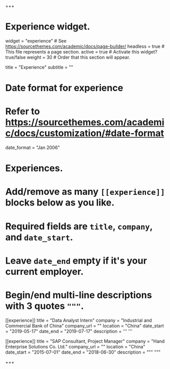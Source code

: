 +++
# Experience widget.
widget = "experience"  # See https://sourcethemes.com/academic/docs/page-builder/
headless = true  # This file represents a page section.
active = true  # Activate this widget? true/false
weight = 30  # Order that this section will appear.

title = "Experience"
subtitle = ""

# Date format for experience
#   Refer to https://sourcethemes.com/academic/docs/customization/#date-format
date_format = "Jan 2006"

# Experiences.
#   Add/remove as many `[[experience]]` blocks below as you like.
#   Required fields are `title`, `company`, and `date_start`.
#   Leave `date_end` empty if it's your current employer.
#   Begin/end multi-line descriptions with 3 quotes `"""`.
[[experience]]
  title = "Data Analyst Intern"
  company = "Industrial and Commercial Bank of China"
  company_url = ""
  location = "China"
  date_start = "2019-05-17"
  date_end = "2019-07-17"
  description = '''
'''

[[experience]]
  title = "SAP Consultant, Project Manager"
  company = "Hand Enterprise Solutions Co. Ltd."
  company_url = ""
  location = "China"
  date_start = "2015-07-01"
  date_end = "2018-06-30"
  description = """
"""

+++
